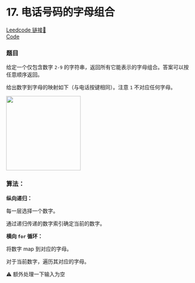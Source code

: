 # 17. 电话号码的字母组合

[Leedcode 链接🔗](https://leetcode.cn/problems/letter-combinations-of-a-phone-number/description/)  
[Code](https://github.com/alstondu/lc/blob/main/17/17.cpp)

### 题目
给定一个仅包含数字 ```2-9``` 的字符串，返回所有它能表示的字母组合。答案可以按任意顺序返回。

给出数字到字母的映射如下（与电话按键相同）。注意 ```1``` 不对应任何字母。

<img src="https://assets.leetcode-cn.com/aliyun-lc-upload/uploads/2021/11/09/200px-telephone-keypad2svg.png" style="width: 200px;">



### 算法：

**纵向递归：**

每一层选择一个数字。

通过递归传递的数字索引确定当前的数字。

**横向 ```for``` 循环：**

将数字 map 到对应的字母。

对于当前数字，遍历其对应的字母。

⚠️ 额外处理一下输入为空
